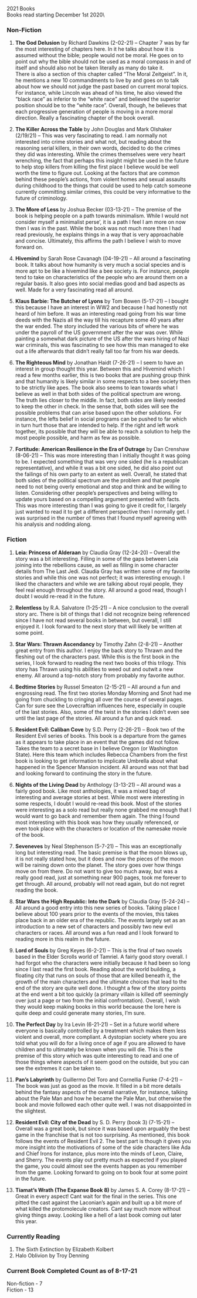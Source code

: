 2021 Books\
Books read starting December 1st 2020\
### Non-Fiction

1. <b>The God Delusion</b> by Richard Dawkins (2-02-21) – Chapter 7 was by far the most interesting of chapters here. In it he talks about how it is assumed without the bible; people would not be moral. He goes on to point out why the bible should not be used as a moral compass in and of itself and should also not be taken literally as many do take it.\
There is also a section of this chapter called “The Moral Zeitgeist”. In it, he mentions a new 10 commandments to live by and goes on to talk about how we should not judge the past based on current moral topics. For instance, while Lincoln was ahead of his time, he also viewed the “black race” as inferior to the “white race” and believed the superior position should be to the “white race”. Overall, though, he believes that each progressive generation of people is moving in a more moral direction. Really a fascinating chapter of the book overall.

2. <b>The Killer Across the Table</b> by John Douglas and Mark Olshaker (2/19/21) – This was very fascinating to read. I am normally not interested into crime stories and what not, but reading about the reasoning serial killers, in their own words, decided to do the crimes they did was interesting. While the crimes themselves were very heart wrenching, the fact that perhaps this insight might be used in the future to help stop killers from killing the first place I believe would be well worth the time to figure out. Looking at the factors that are common behind these people’s actions, from violent homes and sexual assaults during childhood to the things that could be used to help catch someone currently committing similar crimes, this could be very informative to the future of criminology.

3. <b>The More of Less</b> by Joshua Becker (03-13-21) – The premise of the book is helping people on a path towards minimalism. While I would not consider myself a minimalist perse’, it is a path I feel I am more on now then I was in the past. While the book was not much more then I had read previously, he explains things in a way that is very approachable and concise. Ultimately, this affirms the path I believe I wish to move forward on.

4. <b>Hivemind</b> by Sarah Rose Cavanagh (04-19-21) – All around a fascinating book. It talks about how humanity is very much a social species and is more apt to be like a hivemind like a bee society is. For instance, people tend to take on characteristics of the people who are around them on a regular basis. It also goes into social medias good and bad aspects as well. Made for a very fascinating read all around.

5. <b>Klaus Barbie: The Butcher of Lyons</b> by Tom Bowen (5-17-21) – I bought this because I have an interest in WW2 and because I had honestly not heard of him before. It was an interesting read going from his war time deeds with the Nazis all the way till his recapture some 40 years after the war ended. The story included the various bits of where he was under the payroll of the US government after the war was over. While painting a somewhat dark picture of the US after the wars hiring of Nazi war criminals, this was fascinating to see how this man managed to eke out a life afterwards that didn’t really fall too far from his war deeds.

6. <b>The Righteous Mind</b> by Jonathan Haidt (7-26-21) – I seem to have an interest in group thought this year. Between this and Hivemind which I read a few months earlier, this is two books that are pushing group think and that humanity is likely similar in some respects to a bee society then to be strictly like apes. The book also seems to lean towards what I believe as well in that both sides of the political spectrum are wrong. The truth lies closer to the middle. In fact, both sides are likely needed to keep the other in check. In the sense that, both sides will see the possible problems that can arise based upon the other solutions. For instance, the lefts belief in social programs can be pushed to far which in turn hurt those that are intended to help. If the right and left work together, its possible that they will be able to reach a solution to help the most people possible, and harm as few as possible.

7. <b>Fortitude: American Resilience in the Era of Outrage</b> by Dan Crenshaw (8-06-21) – This was more interesting than I initially thought it was going to be. I expected something that was very one sided (he is a republican representative), and while it was a bit one sided, he did also point out the failings of his own party to an extent as well. Overall, he stated that both sides of the political spectrum are the problem and that people need to not being overly emotional and stop and think and be willing to listen. Considering other people’s perspectives and being willing to update yours based on a compelling argument presented with facts. This was more interesting than I was going to give it credit for, I largely just wanted to read it to get a different perspective then I normally get. I was surprised in the number of times that I found myself agreeing with his analysis and nodding along.

### Fiction

1. <b>Leia: Princess of Alderaan</b> by Claudia Gray (12-24-20) – Overall the story was a bit interesting. Filling in some of the gaps between Leia joining into the rebellions cause, as well as filling in some character details from The Last Jedi. Claudia Gray has written some of my favorite stories and while this one was not perfect; it was interesting enough. I liked the characters and while we are talking about royal people, they feel real enough throughout the story. All around a good read, though I doubt I would re-read it in the future.

2. <b>Relentless</b> by R.A. Salvatore (1-25-21) – A nice conclusion to the overall story arc. There is bit of things that I did not recognize being referenced since I have not read several books in between, but overall, I still enjoyed it. I look forward to the next story that will likely be written at some point.

3. <b>Star Wars: Thrawn Ascendancy</b> by Timothy Zahn (2-8-21) – Another great entry from this author. I enjoy the back story to Thrawn and the fleshing out of the characters past. While this is the first book in the series, I look forward to reading the next two books of this trilogy. This story has Thrawn using his abilities to weed out and outwit a new enemy. All around a top-notch story from probably my favorite author.

4. <b>Bedtime Stories</b> by Russel Smeaton (2-15-21) – All around a fun and engrossing read. The first two stories Monday Morning and Snot had me going from chuckling to cringing all over the course of several pages. Can for sure see the Lovecraftian influences here, especially in couple of the last stories. Also, some of the twist in the stories I didn’t even see until the last page of the stories. All around a fun and quick read.

5. <b>Resident Evil: Caliban Cove</b> by S.D. Perry (2-26-21) – Book two of the Resident Evil series of books. This book is a departure from the games as it appears to take place in an event that the games did not follow. Takes the team to a secret base in I believe Oregon (or Washington State). Here this team which includes Rebecca Chambers from the first book is looking to get information to implicate Umbrella about what happened in the Spencer Mansion incident. All around was not that bad and looking forward to continuing the story in the future.

6. <b>Nights of the Living Dead</b> by Anthology (3-13-21) – All around was a fairly good book. Like most anthologies, it was a mixed bag of interesting and average stories at best. While most were interesting in some respects, I doubt I would re-read this book. Most of the stories were interesting as a solo read but really none grabbed me enough that I would want to go back and remember them again. The thing I found most interesting with this book was how they usually referenced, or even took place with the characters or location of the namesake movie of the book.

7. <b>Seveneves</b> by Neal Stephenson (5-7-21) – This was an exceptionally long but interesting read. The basic premise is that the moon blows up, it is not really stated how, but it does and now the pieces of the moon will be raining down onto the planet. The story goes over how things move on from there. Do not want to give too much away, but was a really good read, just at something near 900 pages, took me forever to get through. All around, probably will not read again, but do not regret reading the book.

8. <b>Star Wars the High Republic: Into the Dark</b> by Claudia Gray (5-24-24) – All around a good entry into this new series of books. Taking place I believe about 100 years prior to the events of the movies, this takes place back in an older era of the republic. The events largely set as an introduction to a new set of characters and possibly two new evil characters or races. All around was a fun read and I look forward to reading more in this realm in the future.

9. <b>Lord of Souls</b> by Greg Keyes (6-2-21) – This is the final of two novels based in the Elder Scrolls world of Tamriel. A fairly good story overall. I had forgot who the characters were initially because it had been so long since I last read the first book. Reading about the world building, a floating city that runs on souls of those that are killed beneath it, the growth of the main characters and the ultimate choices that lead to the end of the story are quite well done. I thought a few of the story points at the end went a bit too quickly (a primary villain is killed off seemingly over just a page or two from the initial confrontation). Overall, I wish they would keep making books in this world because the lore here is quite deep and could generate many stories, I’m sure.

10. <b>The Perfect Day</b> by Ira Levin (6-21-21) – Set in a future world where everyone is basically controlled by a treatment which makes them less violent and overall, more compliant. A dystopian society where you are told what you will do for a living once of age if you are allowed to have children and to ultimately be known when you will die. This is the premise of this story which was quite interesting to read and one of those things where aspects of it seem good on the outside, but you can see the extremes it can be taken to.

11. <b>Pan’s Labyrinth</b> by Guillermo Del Toro and Cornellia Funke (7-4-21) – The book was just as good as the movie. It filled in a bit more details behind the fantasy aspects of the overall narrative, for instance, talking about the Pale Man and how he became the Pale Man, but otherwise the book and movie followed each other quite well. I was not disappointed in the slightest.

12. <b>Resident Evil: City of the Dead</b> by S. D. Perry (book 3) (7-15-21) – Overall was a great book, but since it was based upon arguably the best game in the franchise that is not too surprising. As mentioned, this book follows the events of Resident Evil 2. The best part is though it gives you more insight into the motivations of some of the side characters like Ada and Chief Irons for instance, plus more into the minds of Leon, Claire, and Sherry. The events play out pretty much as expected if you played the game, you could almost see the events happen as you remember from the game. Looking forward to going on to book four at some point in the future.

13. <b>Tiamat’s Wrath (The Expanse Book 8)</b> by James S. A. Corey (8-17-21) – Great in every aspect! Cant wait for the final in the series. This one pitted the cast against the Laconian’s again and built up a bit more of what killed the protomolecule creators. Cant say much more without giving things away. Looking like a hell of a last book coming out later this year.

### Currently Reading

1.	The Sixth Extinction by Elizabeth Kolbert
2.	Halo Oblivion by Troy Denning

### Current Book Completed Count as of 8-17-21

Non-fiction - 7\
Fiction - 13

